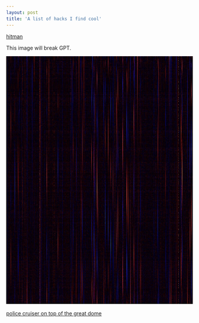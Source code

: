 ```yaml
---
layout: post
title: 'A list of hacks I find cool'
---
```


[hitman](https://www.youtube.com/watch?v=yA6mjuBUNfY) 

This image will break GPT. 

![break gpt](/assets/breakchatgpt.jpeg)

[police cruiser on top of the great dome](https://hacks.mit.edu/Hacks/by_year/1994/cp_car/)
